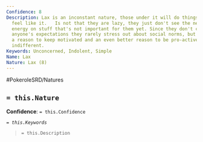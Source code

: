 ```yaml
---
Confidence: 8
Description: Lax is an inconstant nature, those under it will do things whenever they
  feel like it.   Is not that they are lazy, they just don't see the need to waste
  energy on stuff that's not important for them yet. Since they don't care to fill
  anyone's expectations they rarely stress out about social norms, but they'll need
  a reason to keep motivated and an even better reason to be pro-active instead of
  indifferent.
Keywords: Unconcerned, Indolent, Simple
Name: Lax
Nature: Lax (8)
---
```


#PokeroleSRD/Natures

## `= this.Nature`

**Confidence**: `= this.Confidence`

*`= this.Keywords`*

> `= this.Description`